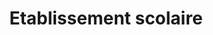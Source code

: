 ---
title: Etablissement scolaire
layout: ecole
menu:
  main:
    parent: agir
    weight: 4
    identifier: ecole
illu: /img/page-ecole/illu_ecole.svg
intro:
  first: "#changerlesregles ça commence aussi par sensibiliser les jeunes générations aux enjeux et conséquences des règles ! C’est pour cela que nous intervenons dès l’école primaire, en collèges, lycées mais aussi en écoles et universités en proposant des actions adaptées aux besoins des élèves ou étudiant·es."
collecter:
  title: Collecter
  text: "Vous souhaitez sensibiliser élèves et personnels de votre établissement à la précarité menstruelle ? Organiser une collecte pour lever les tabous sur les règles ?"
  btn_text: Contactez-nous
college_title: Collèges et lycées
actions:
  - title: Changer les règles avec les élèves
    btn_link: https://doccollectes.blob.core.windows.net/statics/plaquette_ateliers_scolaires.pdf
    btn_text: Voir la brochure
    btn_link2: mailto:partenariat@regleselementaires.com
    btn_text2: Contactez-nous
    target_blank: true
    content: >
      <span class='font-bold'>Atelier “classique” (collège-lycée)</span>
      <br/><br/>
      En 1h30, nous abordons le tabou des règles et son histoire, la définition et le processus physiologique des règles, les bons gestes à adopter pendant ses règles, et la précarité menstruelle. Cet atelier est idéal pour amorcer une dynamique de changement et de réflexion autour des règles. Il est adapté en fonction des niveaux, de la 6ème à la Terminale.
    illu: /img/page-ecole/eleves.jpg
  - title: Former les adultes référents
    btn_link: ""
    btn_link2: ""
    target_blank: true
    content: >
      Parfois, pour libérer la parole au sujet des règles et de la puberté, il suffit simplement que les adultes référents aient quelques connaissances sur le sujet. Afin de faciliter la mise en place d’un climat bienveillant pour les personnes qui ont leurs règles, nous proposons des temps de formation à destination des enseignant·es, des AED, des personnels administratif, et de toutes les personnes en contact quotidien avec les élèves.
    illu: /img/page-ecole/adultes.jpg
projects:
  - title: Projets pilotes <br/> Éducation par les pairs (collège-lycée)
    text: "Afin d’ancrer des dynamiques de changement durable, il est nécessaire de pouvoir faciliter la parole sur les règles dans tous les contextes. Le cycle d’ateliers “éducation par les pairs” promeut la santé menstruelle en donnant tous les outils aux jeunes pour s’emparer des sujets qui les intéressent et devenir elles et eux mêmes acteurs et actrices de la prévention. Chaque cycle comprend au moins dix sessions d’une heure."
    btn_text: Contactez-nous
    btn_link: mailto:partenariat@regleselementaires.com
  - title: Ateliers cours moyen
    text: "Règles Élémentaires propose des temps de sensibilisation au corps, à la puberté et aux règles, dès le cours moyen (CM1-CM2), afin de permettre aux jeunes d’avoir toutes les informations dont ils ont besoin pour comprendre leur corps et son fonctionnement. Répartis en 3 sessions de 45 minutes, cet atelier aborde la physiologie, la formulation des sensations, la connaissance des organes, la puberté et les règles."
    target_blank: true
    btn_text: Voir la brochure
    btn_link: https://doccollectes.blob.core.windows.net/statics/plaquette_ateliers_cycle_moyen.pdf
universite_title: Universités
actions_univ:
  - title: Ateliers thématiques autour des règles
    btn_link: https://doccollectes.blob.core.windows.net/statics/plaquette_ateliers_etudiant·es.pdf
    btn_text: Voir la brochure
    target_blank: true
    content: >
      Afin d’accompagner la mise à disposition de protections gratuites dans les universités, Règles Élémentaires propose divers ateliers de sensibilisation. Nous abordons des sujets variés tels que : règles et santé menstruelle, règles et écologie, les règles dans l'Histoire. Si vous aussi, vous souhaitez donner accès à plus de connaissances sur les règles dans votre établissement, contactez-nous.
    illu: /img/page-ecole/ateliers_univ.jpg
  - title: Organiser une table ronde ou un événement
    btn_link: mailto:contact@regleselementaires.com
    btn_text: Contactez-nous
    content: >
      Règles Élémentaires intervient lors des rentrées étudiantes, des semaines thématiques, ou lors de conférences. Pour plus d'informations :
    illu: /img/page-ecole/event.jpg
---